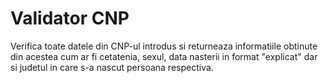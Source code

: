 # Validator CNP

Verifica toate datele din CNP-ul introdus si returneaza informatiile obtinute 
din acestea cum ar fi cetatenia, sexul, data nasterii in format "explicat" dar 
si judetul in care s-a nascut persoana respectiva.

